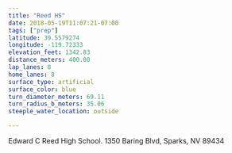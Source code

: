 ```yaml
---
title: "Reed HS"
date: 2018-05-19T11:07:21-07:00
tags: ["prep"]
latitude: 39.5579274
longitude: -119.72333
elevation_feet: 1342.83
distance_meters: 400.00
lap_lanes: 8
home_lanes: 8
surface_type: artificial
surface_color: blue
turn_diameter_meters: 69.11
turn_radius_b_meters: 35.06
steeple_water_location: outside

---
```

Edward C Reed High School. 1350 Baring Blvd, Sparks, NV 89434
<!--more-->
